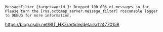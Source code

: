 ```
MessageFilter [target=world ]: Dropped 100.00% of messages so far. Please turn the [ros.octomap_server.message_filter] rosconsole logger to DEBUG for more information.
```

https://blog.csdn.net/BIT_HXZ/article/details/124770159

